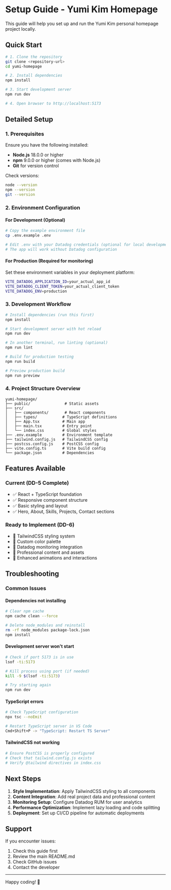 # Setup Guide - Yumi Kim Homepage

This guide will help you set up and run the Yumi Kim personal homepage project locally.

## Quick Start

```bash
# 1. Clone the repository
git clone <repository-url>
cd yumi-homepage

# 2. Install dependencies
npm install

# 3. Start development server
npm run dev

# 4. Open browser to http://localhost:5173
```

## Detailed Setup

### 1. Prerequisites

Ensure you have the following installed:
- **Node.js** 18.0.0 or higher
- **npm** 9.0.0 or higher (comes with Node.js)
- **Git** for version control

Check versions:
```bash
node --version
npm --version
git --version
```

### 2. Environment Configuration

#### For Development (Optional)
```bash
# Copy the example environment file
cp .env.example .env

# Edit .env with your Datadog credentials (optional for local development)
# The app will work without Datadog configuration
```

#### For Production (Required for monitoring)
Set these environment variables in your deployment platform:
```bash
VITE_DATADOG_APPLICATION_ID=your_actual_app_id
VITE_DATADOG_CLIENT_TOKEN=your_actual_client_token
VITE_DATADOG_ENV=production
```

### 3. Development Workflow

```bash
# Install dependencies (run this first)
npm install

# Start development server with hot reload
npm run dev

# In another terminal, run linting (optional)
npm run lint

# Build for production testing
npm run build

# Preview production build
npm run preview
```

### 4. Project Structure Overview

```
yumi-homepage/
├── public/               # Static assets
├── src/
│   ├── components/       # React components
│   ├── types/           # TypeScript definitions
│   ├── App.tsx          # Main app
│   ├── main.tsx         # Entry point
│   └── index.css        # Global styles
├── .env.example         # Environment template
├── tailwind.config.js   # TailwindCSS config
├── postcss.config.js    # PostCSS config
├── vite.config.ts       # Vite build config
└── package.json         # Dependencies
```

## Features Available

### Current (DD-5 Complete)
- ✅ React + TypeScript foundation
- ✅ Responsive component structure
- ✅ Basic styling and layout
- ✅ Hero, About, Skills, Projects, Contact sections

### Ready to Implement (DD-6)
- 🔄 TailwindCSS styling system
- 🔄 Custom color palette
- 🔄 Datadog monitoring integration
- 🔄 Professional content and assets
- 🔄 Enhanced animations and interactions

## Troubleshooting

### Common Issues

#### Dependencies not installing
```bash
# Clear npm cache
npm cache clean --force

# Delete node_modules and reinstall
rm -rf node_modules package-lock.json
npm install
```

#### Development server won't start
```bash
# Check if port 5173 is in use
lsof -ti:5173

# Kill process using port (if needed)
kill -9 $(lsof -ti:5173)

# Try starting again
npm run dev
```

#### TypeScript errors
```bash
# Check TypeScript configuration
npx tsc --noEmit

# Restart TypeScript server in VS Code
Cmd+Shift+P -> "TypeScript: Restart TS Server"
```

#### TailwindCSS not working
```bash
# Ensure PostCSS is properly configured
# Check that tailwind.config.js exists
# Verify @tailwind directives in index.css
```

## Next Steps

1. **Style Implementation**: Apply TailwindCSS styling to all components
2. **Content Integration**: Add real project data and professional content
3. **Monitoring Setup**: Configure Datadog RUM for user analytics
4. **Performance Optimization**: Implement lazy loading and code splitting
5. **Deployment**: Set up CI/CD pipeline for automatic deployments

## Support

If you encounter issues:
1. Check this guide first
2. Review the main README.md
3. Check GitHub issues
4. Contact the developer

---

Happy coding! 🚀
